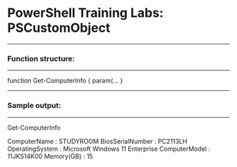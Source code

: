 ﻿# PowerShell Training Labs: PSCustomObject

---
### Function structure:
---
function Get-ComputerInfo {
    param(...
}

---


### Sample output:
---
Get-ComputerInfo

ComputerName     : STUDYROOM
BiosSerialNumber : PC2113LH
OperatingSystem  : Microsoft Windows 11 Enterprise
ComputerModel    : 11JKS14K00
Memory(GB)       : 15
